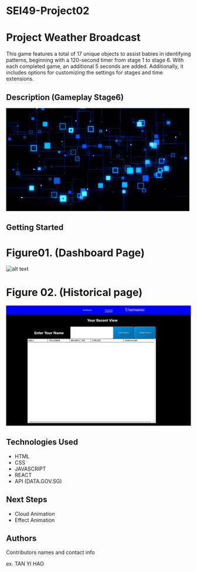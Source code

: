 # SEI49-Project02

# Project Weather Broadcast

This game features a total of 17 unique objects to assist babies in identifying patterns, beginning
with a 120-second timer from stage 1 to stage 6. With each completed game, an additional 5 seconds
are added. Additionally, it includes options for customizing the settings for stages and time extensions.

## Description (Gameplay Stage6)

![![alt text](image.png)](/src/img/info/Dashboard_Overall.gif)

## Getting Started

# Figure01. (Dashboard Page)

![![alt text](image.png)](/src/img/info/Dsahboard.jpg)

# Figure 02. (Historical page)

![![alt text](image.png)](/src/img/info/Historical.png)

## Technologies Used

- HTML
- CSS
- JAVASCRIPT
- REACT
- API (DATA.GOV.SG)

## Next Steps

- Cloud Animation
- Effect Animation

## Authors

Contributors names and contact info

ex. TAN YI HAO
